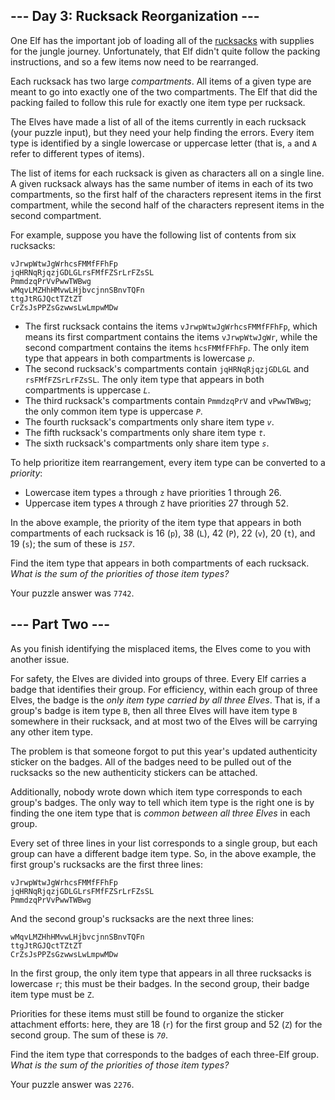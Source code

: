 <main>
<article class="day-desc"><h2>--- Day 3: Rucksack Reorganization ---</h2><p>One Elf has the important job of loading all of the <a href="https://en.wikipedia.org/wiki/Rucksack" target="_blank">rucksacks</a> with supplies for the <span title="Where there's jungle, there's hijinxs.">jungle</span> journey. Unfortunately, that Elf didn't quite follow the packing instructions, and so a few items now need to be rearranged.</p>
<p>Each rucksack has two large <em>compartments</em>. All items of a given type are meant to go into exactly one of the two compartments. The Elf that did the packing failed to follow this rule for exactly one item type per rucksack.</p>
<p>The Elves have made a list of all of the items currently in each rucksack (your puzzle input), but they need your help finding the errors. Every item type is identified by a single lowercase or uppercase letter (that is, <code>a</code> and <code>A</code> refer to different types of items).</p>
<p>The list of items for each rucksack is given as characters all on a single line. A given rucksack always has the same number of items in each of its two compartments, so the first half of the characters represent items in the first compartment, while the second half of the characters represent items in the second compartment.</p>
<p>For example, suppose you have the following list of contents from six rucksacks:</p>
<pre><code>vJrwpWtwJgWrhcsFMMfFFhFp
jqHRNqRjqzjGDLGLrsFMfFZSrLrFZsSL
PmmdzqPrVvPwwTWBwg
wMqvLMZHhHMvwLHjbvcjnnSBnvTQFn
ttgJtRGJQctTZtZT
CrZsJsPPZsGzwwsLwLmpwMDw
</code></pre>
<ul>
<li>The first rucksack contains the items <code>vJrwpWtwJgWrhcsFMMfFFhFp</code>, which means its first compartment contains the items <code>vJrwpWtwJgWr</code>, while the second compartment contains the items <code>hcsFMMfFFhFp</code>. The only item type that appears in both compartments is lowercase <code><em>p</em></code>.</li>
<li>The second rucksack's compartments contain <code>jqHRNqRjqzjGDLGL</code> and <code>rsFMfFZSrLrFZsSL</code>. The only item type that appears in both compartments is uppercase <code><em>L</em></code>.</li>
<li>The third rucksack's compartments contain <code>PmmdzqPrV</code> and <code>vPwwTWBwg</code>; the only common item type is uppercase <code><em>P</em></code>.</li>
<li>The fourth rucksack's compartments only share item type <code><em>v</em></code>.</li>
<li>The fifth rucksack's compartments only share item type <code><em>t</em></code>.</li>
<li>The sixth rucksack's compartments only share item type <code><em>s</em></code>.</li>
</ul>
<p>To help prioritize item rearrangement, every item type can be converted to a <em>priority</em>:</p>
<ul>
<li>Lowercase item types <code>a</code> through <code>z</code> have priorities 1 through 26.</li>
<li>Uppercase item types <code>A</code> through <code>Z</code> have priorities 27 through 52.</li>
</ul>
<p>In the above example, the priority of the item type that appears in both compartments of each rucksack is 16 (<code>p</code>), 38 (<code>L</code>), 42 (<code>P</code>), 22 (<code>v</code>), 20 (<code>t</code>), and 19 (<code>s</code>); the sum of these is <code><em>157</em></code>.</p>
<p>Find the item type that appears in both compartments of each rucksack. <em>What is the sum of the priorities of those item types?</em></p>
</article>
<p>Your puzzle answer was <code>7742</code>.</p><article class="day-desc"><h2 id="part2">--- Part Two ---</h2><p>As you finish identifying the misplaced items, the Elves come to you with another issue.</p>
<p>For safety, the Elves are divided into groups of three. Every Elf carries a badge that identifies their group. For efficiency, within each group of three Elves, the badge is the <em>only item type carried by all three Elves</em>. That is, if a group's badge is item type <code>B</code>, then all three Elves will have item type <code>B</code> somewhere in their rucksack, and at most two of the Elves will be carrying any other item type.</p>
<p>The problem is that someone forgot to put this year's updated authenticity sticker on the badges. All of the badges need to be pulled out of the rucksacks so the new authenticity stickers can be attached.</p>
<p>Additionally, nobody wrote down which item type corresponds to each group's badges. The only way to tell which item type is the right one is by finding the one item type that is <em>common between all three Elves</em> in each group.</p>
<p>Every set of three lines in your list corresponds to a single group, but each group can have a different badge item type. So, in the above example, the first group's rucksacks are the first three lines:</p>
<pre><code>vJrwpWtwJgWrhcsFMMfFFhFp
jqHRNqRjqzjGDLGLrsFMfFZSrLrFZsSL
PmmdzqPrVvPwwTWBwg
</pre></code>
<p>And the second group's rucksacks are the next three lines:</p>
<pre><code>wMqvLMZHhHMvwLHjbvcjnnSBnvTQFn
ttgJtRGJQctTZtZT
CrZsJsPPZsGzwwsLwLmpwMDw
</code></pre>
<p>In the first group, the only item type that appears in all three rucksacks is lowercase <code>r</code>; this must be their badges. In the second group, their badge item type must be <code>Z</code>.</p>
<p>Priorities for these items must still be found to organize the sticker attachment efforts: here, they are 18 (<code>r</code>) for the first group and 52 (<code>Z</code>) for the second group. The sum of these is <code><em>70</em></code>.</p>
<p>Find the item type that corresponds to the badges of each three-Elf group. <em>What is the sum of the priorities of those item types?</em></p>
</article>
<p>Your puzzle answer was <code>2276</code>.
</main>